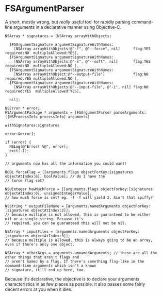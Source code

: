# FSArgumentParser

A short, mostly wrong, but *really useful* tool for rapidly parsing command-line arguments in a declarative manner using Objective-C.

    NSArray * signatures = [NSArray arrayWithObjects:
    
      [FSArgumentSignature argumentSignatureWithNames:
        [NSArray arrayWithObjects:@"-f", @"--force", nil]      flag:YES required:NO  multipleAllowed:YES],
      [FSArgumentSignature argumentSignatureWithNames:
        [NSArray arrayWithObjects:@"-s", @"--soft", nil]       flag:YES required:NO  multipleAllowed:NO ],
      [FSArgumentSignature argumentSignatureWithNames:
        [NSArray arrayWithObject:@"--output-file"]             flag:NO  required:YES multipleAllowed:NO ],
      [FSArgumentSignature argumentSignatureWithNames:
        [NSArray arrayWithObjects:@"--input-file", @"-i", nil] flag:NO required:YES  multipleAllowed:YES],
      
      nil];
      
    NSError * error;
    FSArgumentPackage * arguments = [FSArgumentParser parseArguments:[[NSProcessInfo processInfo] arguments] 
                                                      withSignatures:signatures
                                                               error:&error];
    
    if (error) {
      NSLog(@"Error! %@", error);
      exit(-1);
    }
    
    // arguments now has all the information you could want!
    
    BOOL forceFlag = [[arguments.flags objectForKey:[signatures objectAtIndex:0]] boolValue]; // do I have the
    // force flag set?
    
    NSUInteger howMuchForce = [[arguments.flags objectForKey:[signatures objectAtIndex:0]] unsignedIntegerValue];
    // how much force is set? eg. -f -f will yield 2. Ain't that spiffy?
    
    NSString * outputFileName = [arguments.namedArguments objectForKey:[signatures objectAtIndex:2]];
    // because multiple is not allowed, this is guaranteed to be either nil or a single string. Because it's
    // required, you can be guaranteed this will not be nil.
    
    NSArray * inputFiles = [arguments.namedArguments objectForKey:[signatures objectAtIndex:3]];
    // because multiple is allowed, this is always going to be an array, even if there's only one object.
    
    NSArray * otherArgs = arguments.unnamedArguments; // these are all the other things that aren't flags and
    // aren't named by a flag. If there's something flag-like in the command-line arguments which isn't a known
    // signature, it'll end up here, too.
    
Because it's declarative, the objective is to declare your arguments characteristics in as few places as possible. It also passes some fairly decent errors at you when it dies.